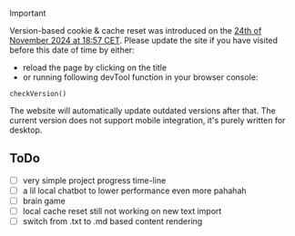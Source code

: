 > [!IMPORTANT]
> Version-based cookie & cache reset was introduced on the <ins>24th of November 2024 at 18:57 CET</ins>.
> Please update the site if you have visited before this date of time by either:
> - reload the page by clicking on the title
> - or running following devTool function in your browser console:
> ```
> checkVersion()
> ```
> The website will automatically update outdated versions after that. The current version does not support mobile integration, 
> it's purely written for desktop.

## ToDo
- [ ] very simple project progress time-line
- [ ] a lil local chatbot to lower performance even more pahahah 
- [ ] brain game
- [ ] local cache reset still not working on new text import
- [ ] switch from .txt to .md based content rendering
